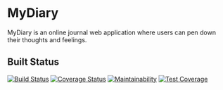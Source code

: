 # MyDiary

MyDiary is an online journal web application where users can pen down their thoughts and feelings.

## Built Status

[![Build Status](https://travis-ci.org/darhmylarhrey/MyDiary.svg?branch=develop)](https://travis-ci.org/darhmylarhrey/MyDiary)
[![Coverage Status](https://coveralls.io/repos/github/darhmylarhrey/MyDiary/badge.svg)](https://coveralls.io/github/darhmylarhrey/MyDiary)
[![Maintainability](https://api.codeclimate.com/v1/badges/0f99b3f728fdc3829e02/maintainability)](https://codeclimate.com/github/darhmylarhrey/MyDiary/maintainability)
[![Test Coverage](https://api.codeclimate.com/v1/badges/0f99b3f728fdc3829e02/test_coverage)](https://codeclimate.com/github/darhmylarhrey/MyDiary/test_coverage)